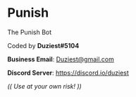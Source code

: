 # Punish
The Punish Bot

Coded by **Duziest#5104**

**Business Email**: Duziest@gmail.com

**Discord Server**: https://discord.io/duziest

*(( Use at your own risk! ))* 
